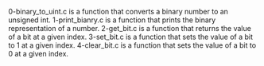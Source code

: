 0-binary_to_uint.c is a function that converts a binary number to an unsigned int.
1-print_bianry.c is a function that prints the binary representation of a number.
2-get_bit.c is a function that returns the value of a bit at a given index.
3-set_bit.c is a function that sets the value of a bit to 1 at a given index.
4-clear_bit.c is a function that sets the value of a bit to 0 at a given index.
